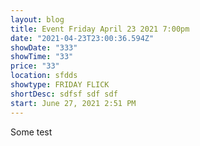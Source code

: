 ```yaml
---
layout: blog
title: Event Friday April 23 2021 7:00pm
date: "2021-04-23T23:00:36.594Z"
showDate: "333"
showTime: "33"
price: "33"
location: sfdds
showtype: FRIDAY FLICK
shortDesc: sdfsf sdf sdf
start: June 27, 2021 2:51 PM
---
```

Some test
